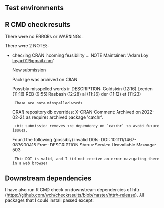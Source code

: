 ## Test environments



## R CMD check results
There were no ERRORs or WARNINGs. 

There were 2 NOTES:

*  checking CRAN incoming feasibility ... NOTE
  Maintainer: 'Adam Loy <loyad01@gmail.com>'

    New submission
  
    Package was archived on CRAN
  
    Possibly misspelled words in DESCRIPTION:
      Goldstein (12:16)
      Leeden (11:16)
      REB (9:55)
      Rasbash (12:28)
      al (11:26)
      der (11:12)
      et (11:23)
      
        These are note misspelled words
  
    CRAN repository db overrides:
      X-CRAN-Comment: Archived on 2022-02-24 as requires archived package
        'catchr'.
        
        This submission removes the dependency on `catchr` to avoid future issues.
  
    Found the following (possibly) invalid DOIs:
      DOI: 10.1111/1467-9876.00415
        From: DESCRIPTION
        Status: Service Unavailable
        Message: 503
      
        This DOI is valid, and I did not receive an error navigating there in a web browser


## Downstream dependencies
I have also run R CMD check on downstream dependencies of httr 
(https://github.com/wch/checkresults/blob/master/httr/r-release). 
All packages that I could install passed except:
